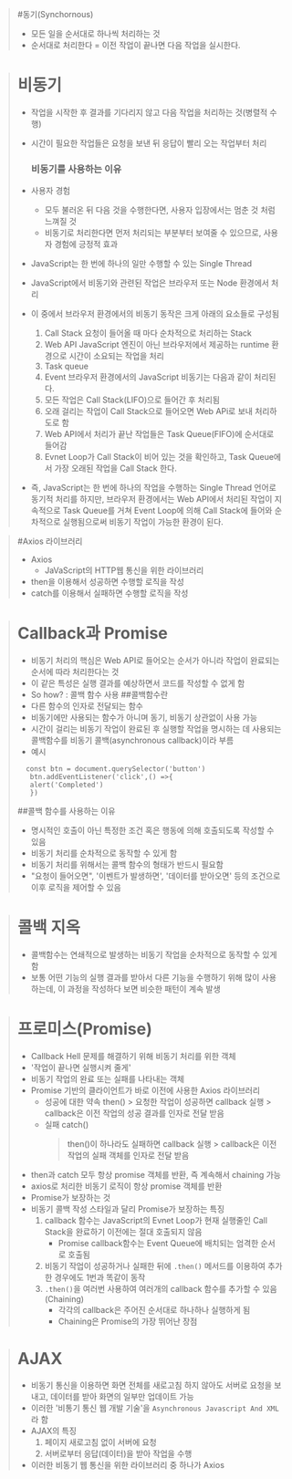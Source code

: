 > #동기(Synchornous)
> 
> - 모든 일을 순서대로 하나씩 처리하는 것
> - 순서대로 처리한다 = 이전 작업이 끝나면 다음 작업을 실시한다.

> # 비동기
> 
> - 작업을 시작한 후 결과를 기다리지 않고 다음 작업을 처리하는 것(병렬적 수행)
> - 시간이 필요한 작업들은 요청을 보낸 뒤 응답이 빨리 오는 작업부터 처리
>   
>   ### 비동기를 사용하는 이유
> - 사용자 경험
>   - 모두 불러온 뒤 다음 것을 수행한다면, 사용자 입장에서는 멈춘 것 처럼 느껴질 것
>   - 비동기로 처리한다면 먼저 처리되는 부분부터 보여줄 수 있으므로, 사용자 경험에 긍정적 효과
> - JavaScript는 한 번에 하나의 일만 수행할 수 있는 Single Thread
> - JavaScript에서 비동기와 관련된 작업은 브라우저 또는 Node 환경에서 처리
> - 이 중에서 브라우저 환경에서의 비동기 동작은 크게 아래의 요소들로 구성됨
>   1. Call Stack
>      요청이 들어올 때 마다 순차적으로 처리하는 Stack
>   2. Web API
>      JavaScript 엔진이 아닌 브라우저에서 제공하는 runtime 환경으로 시간이 소요되는 작업을 처리
>   3. Task queue
>   4. Event 
>      브라우저 환경에서의 JavaScript 비동기는 다음과 같이 처리된다.
>   5. 모든 작업은 Call Stack(LIFO)으로 들어간 후 처리됨
>   6. 오래 걸리는 작업이 Call Stack으로 들어오면 Web APi로 보내 처리하도로 함
>   7. Web API에서 처리가 끝난 작업들은 Task Queue(FIFO)에 순서대로 들어감
>   8. Evnet Loop가 Call Stack이 비어 있는 것을 확인하고, Task Queue에서 가장 오래된 작업을 Call Stack 한다.
> - 즉, JavaScript는 한 번에 하나의 작업을 수행하는 Single Thread 언어로 동기적 처리를 하지만, 브라우저 환경에서는 Web API에서 처리된 작업이 지속적으로 Task Queue를 거쳐 Event Loop에 의해 Call Stack에 들어와 순차적으로 실행됨으로써 비동기 작업이 가능한 환경이 된다.

>#Axios 라이브러리
> - Axios
>    - JaVaScript의 HTTP웹 통신을 위한 라이브러리
> - then을 이용해서 성공하면 수행할 로직을 작성
> - catch를 이용해서 실패하면 수행할 로직을 작성

> # Callback과 Promise
> - 비동기 처리의 핵심은 Web API로 들어오는 순서가 아니라 작업이 완료되는 순서에 따라 처리한다는 것
> - 이 같은 특성은 실행 결과를 예상하면서 코드를 작성할 수 없게 함
> - So how? : 콜백 함수 사용
> ##콜백함수란
> - 다른 함수의 인자로 전달되는 함수
> - 비동기에만 사용되는 함수가 아니며 동기, 비동기 상관없이 사용 가능
> - 시간이 걸리는 비동기 작업이 완료된 후 실행할 작업을 명시하는 데 사용되는 콜백함수를 비동기 콜백(asynchronous callback)이라 부름
> - 예시
> 
> ```
>   const btn = document.querySelector('button')
>    btn.addEventListener('click',() =>{
>    alert('Completed')
>    })
> ```
> ##콜백 함수를 사용하는 이유
> - 명시적인 호출이 아닌 특정한 조건 혹은 행동에 의해 호출되도록 작성할 수 있음
> - 비동기 처리를 순차적으로 동작할 수 있게 함
> - 비동기 처리를 위해서는 콜백 함수의 형태가 반드시 필요함
> - "요청이 들어오면", '이벤트가 발생하면', '데이터를 받아오면' 등의 조건으로 이후 로직을 제어할 수 있음

># 콜백 지옥
> - 콜백함수는 연쇄적으로 발생하는 비동기 작업을 순차적으로 동작할 수 있게 함
> - 보통 어떤 기능의 실행 결과를 받아서 다른 기능을 수행하기 위해 많이 사용하는데, 이 과정을 작성하다 보면 비슷한 패턴이 계속 발생

># 프로미스(Promise)
> - Callback Hell 문제를 해결하기 위해 비동기 처리를 위한 객체
> - '작업이 끝나면 실행시켜 줄게'
> - 비동기 작업의 완료 또는 실패를 나타내는 객체
> - Promise 기반의 클라이언트가 바로 이전에 사용한 Axios 라이브러리
>   - 성공에 대한 약속 then()
      > 요청한 작업이 성공하면 callback 실행
      > callback은 이전 작업의 성공 결과를 인자로 전달 받음
>   - 실패 catch()
>     > then()이 하나라도 실패하면 callback 실행
      > callback은 이전 작업의 실패 객체를 인자로 전달 받음
> - then과 catch 모두 항상 promise 객체를 반환, 즉 계속해서 chaining 가능
> - axios로 처리한 비동기 로직이 항상 promise 객체를 반환
> - Promise가 보장하는 것
> - 비동기 콜백 작성 스타일과 달리 Promise가 보장하는 특징
>   1. callback 함수는 JavaScript의 Evnet Loop가 현재 실행줄인 Call Stack을 완료하기 이전에는 절대 호출되지 않음
>        - Promise callback함수는 Event Queue에 배치되는 엄격한 순서로 호출됨
>   2. 비동기 작업이 성공하거나 실패한 뒤에 ```.then()``` 메서드를 이용하여 추가한 경우에도 1번과 똑같이 동작
>   3. ```.then()```을 여러번 사용하여 여러개의 callback 함수를 추가할 수 있음(Chaining)
>       - 각각의 callback은 주어진 순서대로 하나하나 실행하게 됨
>       - Chaining은 Promise의 가장 뛰어난 장점

> # AJAX
> - 비동기 통신을 이용하면 화면 전체를 새로고침 하지 않아도 서버로 요청을 보내고, 데이터를 받아 화면의 일부만 업데이트 가능
> - 이러한 '비통기 통신 웹 개발 기술'을 ```Asynchronous Javascript And XML```라 함
> - AJAX의 특징
>   1. 페이지 새로고침 없이 서버에 요청
>   2. 서버로부터 응답(데이터)을 받아 작업을 수행
> - 이러한 비동기 웹 통신을 위한 라이브러리 중 하나가 Axios